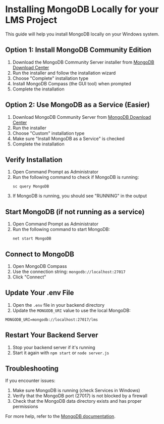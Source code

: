 # Installing MongoDB Locally for your LMS Project

This guide will help you install MongoDB locally on your Windows system.

## Option 1: Install MongoDB Community Edition

1. Download the MongoDB Community Server installer from [MongoDB Download Center](https://www.mongodb.com/try/download/community)
2. Run the installer and follow the installation wizard
3. Choose "Complete" installation type
4. Install MongoDB Compass (the GUI tool) when prompted
5. Complete the installation

## Option 2: Use MongoDB as a Service (Easier)

1. Download MongoDB Community Server from [MongoDB Download Center](https://www.mongodb.com/try/download/community)
2. Run the installer
3. Choose "Custom" installation type
4. Make sure "Install MongoDB as a Service" is checked
5. Complete the installation

## Verify Installation

1. Open Command Prompt as Administrator
2. Run the following command to check if MongoDB is running:
   ```
   sc query MongoDB
   ```
3. If MongoDB is running, you should see "RUNNING" in the output

## Start MongoDB (if not running as a service)

1. Open Command Prompt as Administrator
2. Run the following command to start MongoDB:
   ```
   net start MongoDB
   ```

## Connect to MongoDB

1. Open MongoDB Compass
2. Use the connection string: `mongodb://localhost:27017`
3. Click "Connect"

## Update Your .env File

1. Open the `.env` file in your backend directory
2. Update the `MONGODB_URI` value to use the local MongoDB:

```
MONGODB_URI=mongodb://localhost:27017/lms
```

## Restart Your Backend Server

1. Stop your backend server if it's running
2. Start it again with `npm start` or `node server.js`

## Troubleshooting

If you encounter issues:

1. Make sure MongoDB is running (check Services in Windows)
2. Verify that the MongoDB port (27017) is not blocked by a firewall
3. Check that the MongoDB data directory exists and has proper permissions

For more help, refer to the [MongoDB documentation](https://docs.mongodb.com/manual/). 